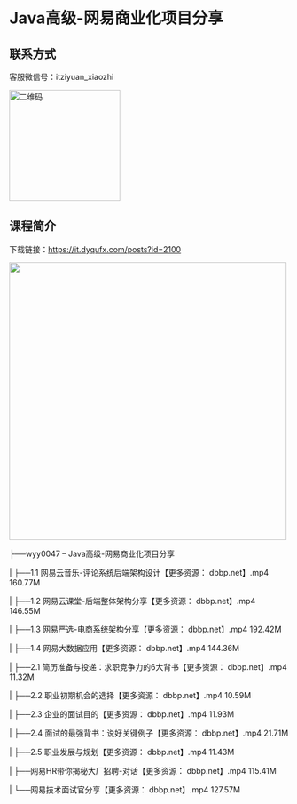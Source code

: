 # Java高级-网易商业化项目分享

## 联系方式

客服微信号：itziyuan_xiaozhi

<img src="https://ziyuanyun.oss-cn-guangzhou.aliyuncs.com/common/20240614073449/666b82192834a.jpg" width="200" height="200" alt="二维码">

## 课程简介

下载链接：https://it.dyqufx.com/posts?id=2100

<img src="https://ziyuanyun.oss-cn-guangzhou.aliyuncs.com/yun/20240515183649/664490410e13a.jpg" width="500" alt="">

  ├──wyy0047 &#8211; Java高级-网易商业化项目分享

 | ├──1.1 网易云音乐-评论系统后端架构设计【更多资源： dbbp.net】.mp4 160.77M

 | ├──1.2 网易云课堂-后端整体架构分享【更多资源： dbbp.net】.mp4 146.55M

 | ├──1.3 网易严选-电商系统架构分享【更多资源： dbbp.net】.mp4 192.42M

 | ├──1.4 网易大数据应用【更多资源： dbbp.net】.mp4 144.36M

 | ├──2.1 简历准备与投递：求职竞争力的6大背书【更多资源： dbbp.net】.mp4 11.32M

 | ├──2.2 职业初期机会的选择【更多资源： dbbp.net】.mp4 10.59M

 | ├──2.3 企业的面试目的【更多资源： dbbp.net】.mp4 11.93M

 | ├──2.4 面试的最强背书：说好关键例子【更多资源： dbbp.net】.mp4 21.71M

 | ├──2.5 职业发展与规划【更多资源： dbbp.net】.mp4 11.43M

 | ├──网易HR带你揭秘大厂招聘-对话【更多资源： dbbp.net】.mp4 115.41M

 | └──网易技术面试官分享【更多资源： dbbp.net】.mp4 127.57M

  